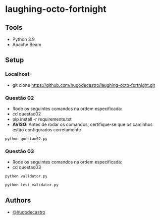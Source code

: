 # laughing-octo-fortnight

## Tools
- Python 3.9
- Apache Beam

## Setup
### Localhost
- git clone https://github.com/hugodecastro/laughing-octo-fortnight.git

### Questão 02
- Rode os seguintes comandos na ordem especificada:
- cd questao02
- pip install -r requirements.txt
- **AVISO**: Antes de rodar os comandos, certifique-se que os caminhos estão configurados corretamente

```
python questao02.py
```

### Questão 03
- Rode os seguintes comandos na ordem especificada:
- cd questao03

```
python validator.py
```

```
python test_validator.py
```

## Authors
- [@hugodecastro](https://github.com/hugodecastro)
